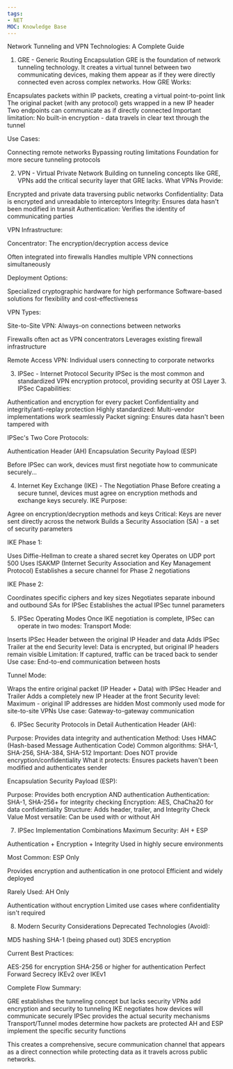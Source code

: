 ```yaml
---
tags: 
- NET
MOC: Knowledge Base
---
```


Network Tunneling and VPN Technologies: A Complete Guide
1. GRE - Generic Routing Encapsulation
GRE is the foundation of network tunneling technology. It creates a virtual tunnel between two communicating devices, making them appear as if they were directly connected even across complex networks.
How GRE Works:

Encapsulates packets within IP packets, creating a virtual point-to-point link
The original packet (with any protocol) gets wrapped in a new IP header
Two endpoints can communicate as if directly connected
Important limitation: No built-in encryption - data travels in clear text through the tunnel

Use Cases:

Connecting remote networks
Bypassing routing limitations
Foundation for more secure tunneling protocols


2. VPN - Virtual Private Network
Building on tunneling concepts like GRE, VPNs add the critical security layer that GRE lacks.
What VPNs Provide:

Encrypted and private data traversing public networks
Confidentiality: Data is encrypted and unreadable to interceptors
Integrity: Ensures data hasn't been modified in transit
Authentication: Verifies the identity of communicating parties

VPN Infrastructure:

Concentrator: The encryption/decryption access device

Often integrated into firewalls
Handles multiple VPN connections simultaneously


Deployment Options:

Specialized cryptographic hardware for high performance
Software-based solutions for flexibility and cost-effectiveness



VPN Types:

Site-to-Site VPN: Always-on connections between networks

Firewalls often act as VPN concentrators
Leverages existing firewall infrastructure


Remote Access VPN: Individual users connecting to corporate networks


3. IPSec - Internet Protocol Security
IPSec is the most common and standardized VPN encryption protocol, providing security at OSI Layer 3.
IPSec Capabilities:

Authentication and encryption for every packet
Confidentiality and integrity/anti-replay protection
Highly standardized: Multi-vendor implementations work seamlessly
Packet signing: Ensures data hasn't been tampered with

IPSec's Two Core Protocols:

Authentication Header (AH)
Encapsulation Security Payload (ESP)

Before IPSec can work, devices must first negotiate how to communicate securely...

4. Internet Key Exchange (IKE) - The Negotiation Phase
Before creating a secure tunnel, devices must agree on encryption methods and exchange keys securely.
IKE Purpose:

Agree on encryption/decryption methods and keys
Critical: Keys are never sent directly across the network
Builds a Security Association (SA) - a set of security parameters

IKE Phase 1:

Uses Diffie-Hellman to create a shared secret key
Operates on UDP port 500
Uses ISAKMP (Internet Security Association and Key Management Protocol)
Establishes a secure channel for Phase 2 negotiations

IKE Phase 2:

Coordinates specific ciphers and key sizes
Negotiates separate inbound and outbound SAs for IPSec
Establishes the actual IPSec tunnel parameters


5. IPSec Operating Modes
Once IKE negotiation is complete, IPSec can operate in two modes:
Transport Mode:

Inserts IPSec Header between the original IP Header and data
Adds IPSec Trailer at the end
Security level: Data is encrypted, but original IP headers remain visible
Limitation: If captured, traffic can be traced back to sender
Use case: End-to-end communication between hosts

Tunnel Mode:

Wraps the entire original packet (IP Header + Data) with IPSec Header and Trailer
Adds a completely new IP Header at the front
Security level: Maximum - original IP addresses are hidden
Most commonly used mode for site-to-site VPNs
Use case: Gateway-to-gateway communication


6. IPSec Security Protocols in Detail
Authentication Header (AH):

Purpose: Provides data integrity and authentication
Method: Uses HMAC (Hash-based Message Authentication Code)
Common algorithms: SHA-1, SHA-256, SHA-384, SHA-512
Important: Does NOT provide encryption/confidentiality
What it protects: Ensures packets haven't been modified and authenticates sender

Encapsulation Security Payload (ESP):

Purpose: Provides both encryption AND authentication
Authentication: SHA-1, SHA-256+ for integrity checking
Encryption: AES, ChaCha20 for data confidentiality
Structure: Adds header, trailer, and Integrity Check Value
Most versatile: Can be used with or without AH


7. IPSec Implementation Combinations
Maximum Security: AH + ESP

Authentication + Encryption + Integrity
Used in highly secure environments

Most Common: ESP Only

Provides encryption and authentication in one protocol
Efficient and widely deployed

Rarely Used: AH Only

Authentication without encryption
Limited use cases where confidentiality isn't required


8. Modern Security Considerations
Deprecated Technologies (Avoid):

MD5 hashing
SHA-1 (being phased out)
3DES encryption

Current Best Practices:

AES-256 for encryption
SHA-256 or higher for authentication
Perfect Forward Secrecy
IKEv2 over IKEv1


Complete Flow Summary:

GRE establishes the tunneling concept but lacks security
VPNs add encryption and security to tunneling
IKE negotiates how devices will communicate securely
IPSec provides the actual security mechanisms
Transport/Tunnel modes determine how packets are protected
AH and ESP implement the specific security functions

This creates a comprehensive, secure communication channel that appears as a direct connection while protecting data as it travels across public networks.